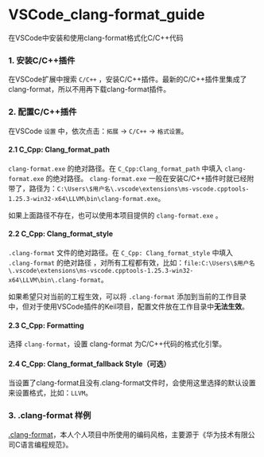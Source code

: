# VSCode_clang-format_guide
在VSCode中安装和使用clang-format格式化C/C++代码

### 1. 安装C/C++插件

在VSCode扩展中搜索 `C/C++` ，安装C/C++插件。最新的C/C++插件里集成了 clang-format，所以不用再下载clang-format插件。

### 2. 配置C/C++插件

在VSCode `设置` 中，依次点击：`拓展` -> `C/C++` -> `格式设置`。

#### 2.1 C_Cpp: Clang_format_path

`clang-format.exe` 的绝对路径。在 `C_Cpp:Clang_format_path` 中填入 `clang-format.exe` 的绝对路径。 `clang-format.exe` 一般在安装C/C++插件时就已经附带了，路径为：`C:\Users\$用户名\.vscode\extensions\ms-vscode.cpptools-1.25.3-win32-x64\LLVM\bin\clang-format.exe`。

如果上面路径不存在，也可以使用本项目提供的 `clang-format.exe` 。

#### 2.2 C_Cpp: Clang_format_style

`.clang-format` 文件的绝对路径。在 `C_Cpp: Clang_format_style` 中填入 `.clang-format` 的绝对路径 ，对所有工程都有效，比如：`file:C:\Users\$用户名\.vscode\extensions\ms-vscode.cpptools-1.25.3-win32-x64\LLVM\bin\.clang-format`。

如果希望只对当前的工程生效，可以将 `.clang-format` 添加到当前的工作目录中，但对于使用VSCode插件的Keil项目，配置文件放在工作目录中**无法生效**。

#### 2.3 C_Cpp: Formatting

选择 `clang-format`，设置 clang-format 为C/C++代码的格式化引擎。

#### 2.4 C_Cpp: Clang_format_fallback Style（可选）

当设置了clang-format且没有.clang-format文件时，会使用这里选择的默认设置来设置格式，比如：`LLVM`。

### 3. .clang-format 样例

[.clang-format](./.clang-format)，本人个人项目中所使用的编码风格，主要源于《华为技术有限公司C语言编程规范》。



